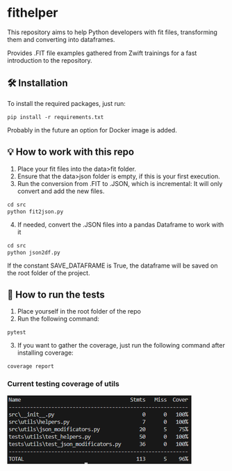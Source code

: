 # fithelper
This repository aims to help Python developers with fit files, transforming them and converting into dataframes.

Provides .FIT file examples gathered from Zwift trainings for a fast introduction to the repository.

## 🛠️ Installation

To install the required packages, just run:

```
pip install -r requirements.txt
```

Probably in the future an option for Docker image is added.

## 💡 How to work with this repo

1. Place your fit files into the data>fit folder.
2. Ensure that the data>json folder is empty, if this is your first execution.
3. Run the conversion from .FIT to .JSON, which is incremental: It will only convert and add the new files.


```
cd src
python fit2json.py
```

4. If needed, convert the .JSON files into a pandas Dataframe to work with it
```
cd src
python json2df.py
```
If the constant SAVE_DATAFRAME is True, the dataframe will be saved on the root folder of the project.


## 🧪 How to run the tests

1. Place yourself in the root folder of the repo
2. Run the following command:

```
pytest
```
3. If you want to gather the coverage, just run the following command after installing coverage:

```
coverage report
```

### Current testing coverage of utils

![Alt text](imgs/coverage_report.png?raw=true "Coverage report")